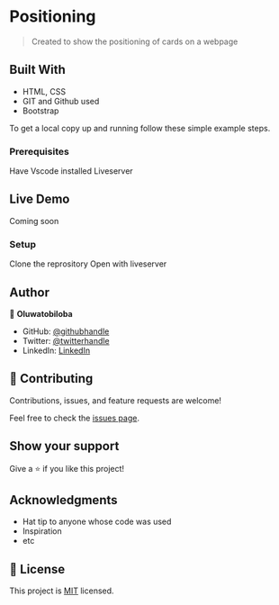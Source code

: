 # Positioning
> Created to show the positioning of cards on a webpage
## Built With

- HTML, CSS
- GIT and Github used
- Bootstrap

To get a local copy up and running follow these simple example steps.

### Prerequisites

Have Vscode installed
Liveserver

## Live Demo

Coming soon

### Setup

Clone the reprository
Open with liveserver

## Author

👤 **Oluwatobiloba**

- GitHub: [@githubhandle](https://github.com/tobidechamp15)
- Twitter: [@twitterhandle](https://twitter.com/tobidechamp15)
- LinkedIn: [LinkedIn](https://www.linkedin.com/in/tobiloba-oluwadare-4bba71249/)

## 🤝 Contributing

Contributions, issues, and feature requests are welcome!

Feel free to check the [issues page](../../issues/).

## Show your support

Give a ⭐️ if you like this project!

## Acknowledgments

- Hat tip to anyone whose code was used
- Inspiration
- etc

## 📝 License

This project is [MIT](./LICENSE) licensed.
